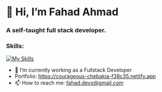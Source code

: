 <h1> 👋 Hi, I’m Fahad Ahmad </h1>
<h3>A self-taught full stack developer. </h2>

<h3>Skills:</h3>

[![My Skills](https://skillicons.dev/icons?i=js,html,css,python,react,nodejs,express,c,mongodb,figma)](https://skillicons.dev)




- 🌱 I’m currently working as a Fullstack Developer
- Portfolio: https://courageous-chebakia-f38c35.netlify.app
- 📫 How to reach me: fahad.devx@gmail.com

<!---
Fahad-Ha/Fahad-Ha is a ✨ special ✨ repository because its `README.md` (this file) appears on your GitHub profile.
You can click the Preview link to take a look at your changes.
--->
